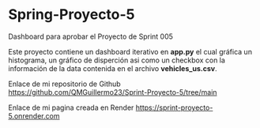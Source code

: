 # Spring-Proyecto-5

Dashboard para aprobar el Proyecto de Sprint 005

Este proyecto contiene un dashboard iterativo en **app.py** el cual gráfica un histograma, un gráfico de disperción asi como un checkbox con la información de la data contenida en el archivo **vehicles_us.csv**.

Enlace de mi repositorio de Github
https://github.com/QMGuillermo23/Sprint-Proyecto-5/tree/main

Enlace de mi pagina creada en Render
https://sprint-proyecto-5.onrender.com
